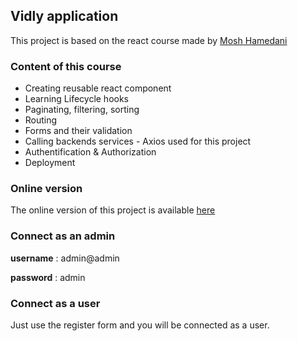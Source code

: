
## Vidly application

This project is based on the react course made by [Mosh Hamedani](https://codewithmosh.com/p/mastering-react)

### Content of this course

* Creating reusable react component
* Learning Lifecycle hooks
* Paginating, filtering, sorting
* Routing
* Forms and their validation
* Calling backends services - Axios used for this project
* Authentification & Authorization
* Deployment

### Online version

The online version of this project is available [here](https://vidly-movies.herokuapp.com)

### Connect as an admin

**username** : admin@admin

**password** : admin

### Connect as a user

Just use the register form and you will be connected as a user.
